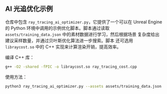 
## AI 光追优化示例

仓库中包含 `ray_tracing_ai_optimizer.py`，它提供了一个可以在 Unreal
Engine 的 Python 环境中调用的示例优化脚本。脚本通过读取
`assets/training_data.json` 中的素材数据进行学习，然后根据场景
复杂度给出建议采样数量，并通过贝叶斯优化算法进一步搜索。脚本
还可选用 `libraycost.so` 中的 C++ 实现来计算渲染开销，提高效率。

编译 C++ 库：

```bash
g++ -O2 -shared -fPIC -o libraycost.so ray_tracing_cost.cpp
```

使用方法：

```bash
python3 ray_tracing_ai_optimizer.py --assets assets/training_data.json 1.5
```
